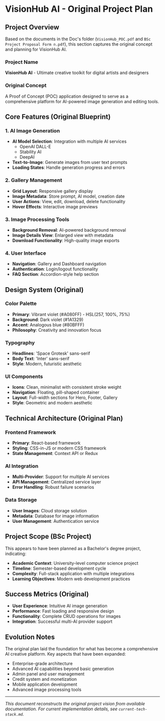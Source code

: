 # VisionHub AI - Original Project Plan

## Project Overview
Based on the documents in the Doc's folder (`VisionHub_POC.pdf` and `BSc Project Proposal Form n.pdf`), this section captures the original concept and planning for VisionHub AI.

### Project Name
**VisionHub AI** - Ultimate creative toolkit for digital artists and designers

### Original Concept
A Proof of Concept (POC) application designed to serve as a comprehensive platform for AI-powered image generation and editing tools.

## Core Features (Original Blueprint)

### 1. AI Image Generation
- **AI Model Selection**: Integration with multiple AI services
  - OpenAI DALL-E
  - Stability AI
  - DeepAI
- **Text-to-Image**: Generate images from user text prompts
- **Loading States**: Handle generation progress and errors

### 2. Gallery Management
- **Grid Layout**: Responsive gallery display
- **Image Metadata**: Store prompt, AI model, creation date
- **User Actions**: View, edit, download, delete functionality
- **Hover Effects**: Interactive image previews

### 3. Image Processing Tools
- **Background Removal**: AI-powered background removal
- **Image Details View**: Enlarged view with metadata
- **Download Functionality**: High-quality image exports

### 4. User Interface
- **Navigation**: Gallery and Dashboard navigation
- **Authentication**: Login/logout functionality
- **FAQ Section**: Accordion-style help section

## Design System (Original)

### Color Palette
- **Primary**: Vibrant violet (#A080FF) - HSL(257, 100%, 75%)
- **Background**: Dark violet (#1A1329) 
- **Accent**: Analogous blue (#80BFFF)
- **Philosophy**: Creativity and innovation focus

### Typography
- **Headlines**: 'Space Grotesk' sans-serif
- **Body Text**: 'Inter' sans-serif
- **Style**: Modern, futuristic aesthetic

### UI Components
- **Icons**: Clean, minimalist with consistent stroke weight
- **Navigation**: Floating, pill-shaped container
- **Layout**: Full-width sections for Hero, Footer, Gallery
- **Style**: Geometric and modern aesthetic

## Technical Architecture (Original Plan)

### Frontend Framework
- **Primary**: React-based framework
- **Styling**: CSS-in-JS or modern CSS framework
- **State Management**: Context API or Redux

### AI Integration
- **Multi-Provider**: Support for multiple AI services
- **API Management**: Centralized service layer
- **Error Handling**: Robust failure scenarios

### Data Storage
- **User Images**: Cloud storage solution
- **Metadata**: Database for image information
- **User Management**: Authentication service

## Project Scope (BSc Project)
This appears to have been planned as a Bachelor's degree project, indicating:
- **Academic Context**: University-level computer science project
- **Timeline**: Semester-based development cycle
- **Complexity**: Full-stack application with multiple integrations
- **Learning Objectives**: Modern web development practices

## Success Metrics (Original)
- **User Experience**: Intuitive AI image generation
- **Performance**: Fast loading and responsive design
- **Functionality**: Complete CRUD operations for images
- **Integration**: Successful multi-AI provider support

## Evolution Notes
The original plan laid the foundation for what has become a comprehensive AI creative platform. Key aspects that have been expanded:
- Enterprise-grade architecture
- Advanced AI capabilities beyond basic generation
- Admin panel and user management
- Credit system and monetization
- Mobile application development
- Advanced image processing tools

---

*This document reconstructs the original project vision from available documentation. For current implementation details, see `current-tech-stack.md`.* 